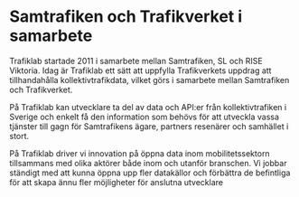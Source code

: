# Samtrafiken och Trafikverket i samarbete

Trafiklab startade 2011 i samarbete mellan Samtrafiken, SL och RISE Viktoria. Idag är Trafiklab ett sätt att uppfylla
Trafikverkets uppdrag att tillhandahålla kollektivtrafikdata, vilket görs i samarbete mellan Samtrafiken och
Trafikverket.

På Trafiklab kan utvecklare ta del av data och API:er från kollektivtrafiken i Sverige och enkelt få den information som
behövs för att utveckla vassa tjänster till gagn för Samtrafikens ägare, partners resenärer och samhället i stort.

På Trafiklab driver vi innovation på öppna data inom mobilitetssektorn tillsammans med olika aktörer både inom och
utanför branschen. Vi jobbar ständigt med att kunna öppna upp fler datakällor och förbättra de befintliga för att skapa
ännu fler möjligheter för anslutna utvecklare
